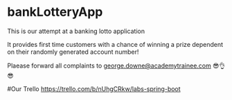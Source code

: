 # bankLotteryApp
This is our attempt at a banking lotto application

It provides first time customers with a chance of winning a prize dependent on their randomly generated account number!

Plaease forward all complaints to george.downe@academytrainee.com 😎👌😎

#Our Trello
https://trello.com/b/nUhgCRkw/labs-spring-boot

